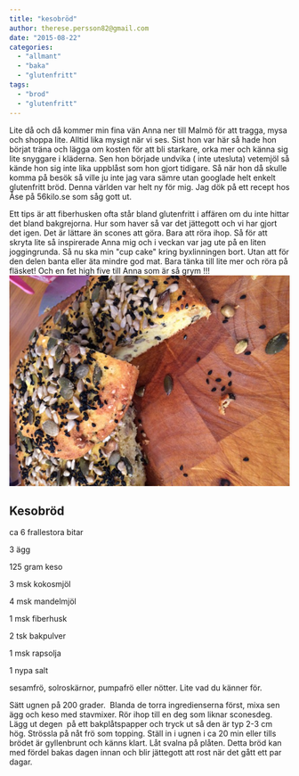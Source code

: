 ```yaml
---
title: "kesobröd"
author: therese.persson82@gmail.com
date: "2015-08-22"
categories: 
  - "allmant"
  - "baka"
  - "glutenfritt"
tags: 
  - "brod"
  - "glutenfritt"
---
```


Lite då och då kommer min fina vän Anna ner till Malmö för att tragga, mysa och shoppa lite. Alltid lika mysigt när vi ses. Sist hon var här så hade hon börjat träna och lägga om kosten för att bli starkare, orka mer och känna sig lite snyggare i kläderna. Sen hon började undvika ( inte utesluta) vetemjöl så kände hon sig inte lika uppblåst som hon gjort tidigare. Så när hon då skulle komma på besök så ville ju inte jag vara sämre utan googlade helt enkelt glutenfritt bröd. Denna världen var helt ny för mig. Jag dök på ett recept hos Åse på 56kilo.se som såg gott ut.

Ett tips är att fiberhusken ofta står bland glutenfritt i affären om du inte hittar det bland bakgrejorna. Hur som haver så var det jättegott och vi har gjort det igen. Det är lättare än scones att göra. Bara att röra ihop. Så för att skryta lite så inspirerade Anna mig och i veckan var jag ute på en liten joggingrunda. Så nu ska min "cup cake" kring byxlinningen bort. Utan att för den delen banta eller äta mindre god mat. Bara tänka till lite mer och röra på fläsket! Och en fet high five till Anna som är så grym !!!
![image](/static/img/image4-632x474.jpg)

## Kesobröd

ca 6 frallestora bitar

3 ägg

125 gram keso

3 msk kokosmjöl

4 msk mandelmjöl

1 msk fiberhusk

2 tsk bakpulver

1 msk rapsolja

1 nypa salt

sesamfrö, solroskärnor, pumpafrö eller nötter. Lite vad du känner för.

Sätt ugnen på 200 grader.  Blanda de torra ingredienserna först, mixa sen ägg och keso med stavmixer. Rör ihop till en deg som liknar sconesdeg. Lägg ut degen  på ett bakplåtspapper och tryck ut så den är typ 2-3 cm hög. Strössla på nåt frö som topping. Ställ in i ugnen i ca 20 min eller tills brödet är gyllenbrunt och känns klart. Låt svalna på plåten. Detta bröd kan med fördel bakas dagen innan och blir jättegott att rost när det gått ett par dagar.

